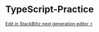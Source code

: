 # TypeScript-Practice

[Edit in StackBlitz next generation editor ⚡️](https://stackblitz.com/~/github.com/Sherlenbon/TypeScript-Practice)